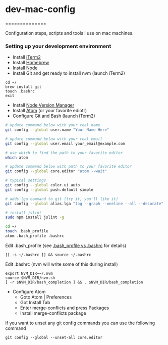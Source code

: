 # dev-mac-config
==============

Configuration steps, scripts and tools i use on mac machines.

### Setting up your development environment

- Install [iTerm2](https://www.iterm2.com/)
- Install [Homebrew](http://brew.sh/)
- Install [Node](http://nodejs.org/)
- Install Git and get ready to install nvm (launch iTerm2)
```
cd ~/
brew install git
touch .bashrc
exit
```
- Install [Node Version Manager](https://github.com/creationix/nvm)
- Install [Atom](https://atom.io/) (or your favorite ediotr)
- Configure Git and Bash (launch iTerm2)
```bash
# update command below with your real name
git config --global user.name "Your Name Here"

# update command below with your real email
git config --global user.email your_email@example.com

# use which to find the path to your favorite editor
which atom

# update command below with path to your favorite editor
git config --global core.editor "atom --wait"

# typical settings
git config --global color.ui auto
git config --global push.default simple

# adds lga command to git (try it, you'll like it)
git config --global alias.lga "log --graph --oneline --all --decorate"

# install jslint
sudo npm install jslint -g

cd ~/
touch .bash_profile
atom .bash_profile .bashrc
```
Edit .bash_profile (see [.bash_profile vs .bashrc](http://www.joshstaiger.org/archives/2005/07/bash_profile_vs.html) for details)
```
[[ -s ~/.bashrc ]] && source ~/.bashrc
```
Edit .bashrc (nvm will write some of this during install)
```
export NVM_DIR=~/.nvm
source $NVM_DIR/nvm.sh
[ -r $NVM_DIR/bash_completion ] && . $NVM_DIR/bash_completion
```
- Configure Atom
  - Goto Atom | Preferences
  - Got Install Tab
  - Enter merge-conflicts and press Packages
  - Install merge-conflicts package

If you want to unset any git config commands you can use the following command
```
git config --global --unset-all core.editor
```

